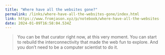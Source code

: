 ```yaml
---
title: "Where have all the websites gone?"
permalink: /links/where-have-all-the-websites-gone/index.html
link: https://www.fromjason.xyz/p/notebook/where-have-all-the-websites-gone/
date: 2024-01-09T16:58:04.534Z
---
```


> You can be that curator right now, at this very moment. You can start to rebuild the interconnectivity that made the web fun to explore. And you don’t need to be a computer scientist to do it.
